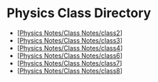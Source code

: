 # Physics Class Directory
- [[Physics Notes/Class Notes/class2]]
- [[Physics Notes/Class Notes/class3]]
- [[Physics Notes/Class Notes/class4]]
- [[Physics Notes/Class Notes/class6]]
- [[Physics Notes/Class Notes/class7]]
- [[Physics Notes/Class Notes/class8]]





[//begin]: # "Autogenerated link references for markdown compatibility"
[Physics Notes/Class Notes/class2]: class2.md "Physics Lesson 2"
[Physics Notes/Class Notes/class3]: class3.md "Physics Lesson 3"
[Physics Notes/Class Notes/class4]: class4.md "Physics Lesson 4"
[Physics Notes/Class Notes/class6]: class6.md "Physics Lesson 6"
[Physics Notes/Class Notes/class7]: class7.md "Physics Lesson 7"
[Physics Notes/Class Notes/class8]: class8.md "Physics Lesson 8"
[//end]: # "Autogenerated link references"
